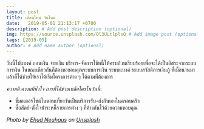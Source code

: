 ```yaml
---
layout: post
title: เดือนใหม่ วันใหม่
date:   2019-05-01 21:13:17 +0700
description: # Add post description (optional)
img: https://source.unsplash.com/Ql3ULtlplsQ # Add image post (optional)
tags: [2019-05]
author: # Add name author (optional)
---
```

วันนี้ไปแบงค์ ถอนเงิน จ่ายเงิน บริหาร-จัดการใช้หนี้ให้ครบถ้วนเรียบร้อยเพื่อจะได้เป็นอิสระจากระบบการเงิน ในขณะเดียวกันก็ต้องขอขอบคุณระบบการเงิน ระบบแบงค์ ระบบสวัสดิการเงินกู้ ที่เมื่อนานมาแล้วก็ได้ช่วยให้เราได้เริ่มโครงการต่าง ๆ ได้ตามที่ต้องการ <i class="fa fa-child" style="color:plum"></i>

*ความดี ความมีน้ำใจ การที่ได้ช่วยเหลือใครในวันนี้*:
- ขี่มอเตอร์ไซด์ในตอนเที่ยงวันเป็นบริการรับ-ส่งกันเองในครอบครัว
- ซื่อสัตย์-ตั้งใจชำระหนี้รายการต่าง ๆ ที่ค้างกันไว้ด้วยความขอบคุณ

*Photo by [Ehud Neuhaus](https://unsplash.com/@paramir) on [Unsplash](https://unsplash.com)*
